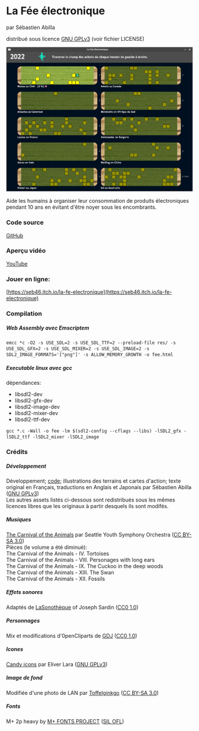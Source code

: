 # La Fée électronique

par Sébastien Abilla

distribué sous licence [GNU GPLv3](https://www.gnu.org/licenses/gpl-3.0.html) (voir fichier LICENSE)

![Aperçu](res/apercu.png)

Aide les humains à organiser leur consommation de produits électroniques pendant 10 ans en évitant d'être noyer sous les encombrants.

### Code source

[GitHub](https://github.com/sebabilla/lafeeelectronique)

### Aperçu vidéo

[YouTube](https://youtu.be/T08urJjkGF0)

### Jouer en ligne:

[https://seb46.itch.io/la-fe-electronique](https://seb46.itch.io/la-fe-electronique)


### Compilation

##### Web Assembly avec Emscriptem

```
emcc *c -O2 -s USE_SDL=2 -s USE_SDL_TTF=2 --preload-file res/ -s USE_SDL_GFX=2 -s USE_SDL_MIXER=2 -s USE_SDL_IMAGE=2 -s SDL2_IMAGE_FORMATS='["png"]' -s ALLOW_MEMORY_GROWTH -o fee.html
```

##### Executable linux avec gcc

dépendances:

* libsdl2-dev
* libsdl2-gfx-dev
* libsdl2-image-dev
* libsdl2-mixer-dev
* libsdl2-ttf-dev

```
gcc *.c -Wall -o fee -lm $(sdl2-config --cflags --libs) -lSDL2_gfx -lSDL2_ttf -lSDL2_mixer -lSDL2_image
```


### Crédits

##### Développement

Développement; [code](https://github.com/sebabilla/lafeeelectronique); illustrations des terrains et cartes d'action; texte original en Français, traductions en Anglais et Japonais par Sébastien Abilla ([GNU GPLv3](https://www.gnu.org/licenses/gpl-3.0.html))  
Les autres assets listés ci-dessous sont redistribués sous les mêmes licences libres que les originaux à partir desquels ils sont modifés.

##### Musiques

[The Carnival of the Animals](https://musopen.org/music/1454-the-carnival-of-the-animals/#recordings) par Seattle Youth Symphony Orchestra ([CC BY-SA 3.0](https://creativecommons.org/licenses/by-sa/3.0/))  
Pièces (le volume a été diminué):  
The Carnival of the Animals - IV. Tortoises  
The Carnival of the Animals - VIII. Personages with long ears  
The Carnival of the Animals - IX. The Cuckoo in the deep woods  
The Carnival of the Animals - XIII. The Swan  
The Carnival of the Animals - XII. Fossils  

##### Effets sonores

Adaptés de [LaSonothèque](https://lasonotheque.org/apropos.html) of Joseph Sardin ([CC0 1.0](https://creativecommons.org/publicdomain/zero/1.0/deed.fr))

##### Personnages

Mix et modifications d'0penCliparts de [GDJ](https://openclipart.org/artist/GDJ) ([CC0 1.0](https://creativecommons.org/publicdomain/zero/1.0/deed.fr)) 

##### Icones

[Candy icons](https://github.com/EliverLara/candy-icons) par Eliver Lara ([GNU GPLv3](https://www.gnu.org/licenses/gpl-3.0.html))

##### Image de fond

Modifiée d'une photo de LAN par [Toffelginkgo](https://commons.wikimedia.org/wiki/File:Winter_2004_DreamHack_LAN_Party.jpg) ([CC BY-SA 3.0](https://creativecommons.org/licenses/by-sa/3.0/))

##### Fonts

M+ 2p heavy by [M+ FONTS PROJECT](https://mplusfonts.github.io/) ([SIL OFL](https://scripts.sil.org/cms/scripts/page.php?site_id=nrsi&id=OFL))